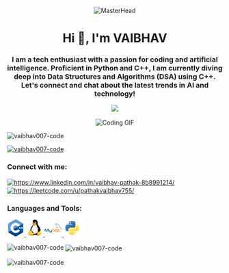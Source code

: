 <p align="center">
  <img src="https://thumbs.dreamstime.com/b/children-coding-school-education-computer-programming-banner-poster-children-coding-school-education-computer-programming-271588958.jpg" alt="MasterHead" width="800" height="200">
</p>
<h1 align="center">Hi 👋, I'm VAIBHAV</h1>
<h3 align="center">I am a tech enthusiast with a passion for coding and artificial intelligence. Proficient in Python and C++, I am currently diving deep into Data Structures and Algorithms (DSA) using C++. Let's connect and chat about the latest trends in AI and technology!</h3>
<p align="center">
  <img src="https://giphy.com/gifs/hacker-sugartown-mayor-mel-Rpl1sod1vCXK0L2SUN">
</p>

<p align="center">
  <img src="https://i.giphy.com/media/v1.Y2lkPTc5MGI3NjExdzZrcDA5b3BxN2szOXpsam9rNTFnM2o5OWVyaXNmM3c2NDJ0NDIzdyZlcD12MV9pbnRlcm5hbF9naWZfYnlfaWQmY3Q9Zw/qgQUggAC3Pfv687qPC/giphy.gif" alt="Coding GIF" width="500" height="300">
</p>

<p align="left"> <img src="https://komarev.com/ghpvc/?username=vaibhav007-code&label=Profile%20views&color=0e75b6&style=flat" alt="vaibhav007-code" /> </p>

<p align="left"> <a href="https://github.com/ryo-ma/github-profile-trophy"><img src="https://github-profile-trophy.vercel.app/?username=vaibhav007-code" alt="vaibhav007-code" /></a> </p>

<h3 align="left">Connect with me:</h3>
<p align="left">
<a href="https://linkedin.com/in/https://www.linkedin.com/in/vaibhav-pathak-8b8991214/" target="blank"><img align="center" src="https://raw.githubusercontent.com/rahuldkjain/github-profile-readme-generator/master/src/images/icons/Social/linked-in-alt.svg" alt="https://www.linkedin.com/in/vaibhav-pathak-8b8991214/" height="30" width="40" /></a>
<a href="https://www.leetcode.com/https://leetcode.com/u/pathakvaibhav755/" target="blank"><img align="center" src="https://raw.githubusercontent.com/rahuldkjain/github-profile-readme-generator/master/src/images/icons/Social/leet-code.svg" alt="https://leetcode.com/u/pathakvaibhav755/" height="30" width="40" /></a>
</p>

<h3 align="left">Languages and Tools:</h3>
<p align="left"> <a href="https://www.w3schools.com/cpp/" target="_blank" rel="noreferrer"> <img src="https://raw.githubusercontent.com/devicons/devicon/master/icons/cplusplus/cplusplus-original.svg" alt="cplusplus" width="40" height="40"/> </a> <a href="https://www.linux.org/" target="_blank" rel="noreferrer"> <img src="https://raw.githubusercontent.com/devicons/devicon/master/icons/linux/linux-original.svg" alt="linux" width="40" height="40"/> </a> <a href="https://www.mysql.com/" target="_blank" rel="noreferrer"> <img src="https://raw.githubusercontent.com/devicons/devicon/master/icons/mysql/mysql-original-wordmark.svg" alt="mysql" width="40" height="40"/> </a> <a href="https://www.python.org" target="_blank" rel="noreferrer"> <img src="https://raw.githubusercontent.com/devicons/devicon/master/icons/python/python-original.svg" alt="python" width="40" height="40"/> </a> </p>

<p><img align="left" src="https://github-readme-stats.vercel.app/api/top-langs?username=vaibhav007-code&show_icons=true&locale=en&layout=compact" alt="vaibhav007-code" /></p>

<p>&nbsp;<img align="center" src="https://github-readme-stats.vercel.app/api?username=vaibhav007-code&show_icons=true&locale=en" alt="vaibhav007-code" /></p>

<p><img align="center" src="https://github-readme-streak-stats.herokuapp.com/?user=vaibhav007-code&" alt="vaibhav007-code" /></p>
